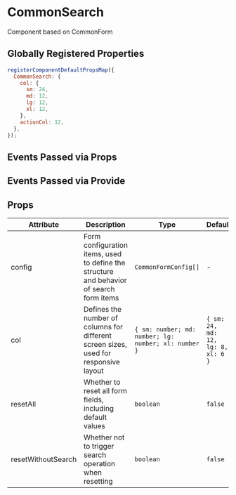 # CommonSearch

Component based on CommonForm

## Globally Registered Properties

```js
registerComponentDefaultPropsMap({
  CommonSearch: {
    col: {
      sm: 24,
      md: 12,
      lg: 12,
      xl: 12,
    },
    actionCol: 12,
  },
});
```

<demo vue="ui/CommonSearch/registerProps.vue" />

## Events Passed via Props

<demo vue="ui/CommonSearch/bindProps.vue" />

## Events Passed via Provide

<demo vue="ui/CommonSearch/provide.vue" />

## Props

| Attribute          | Description                                                                              | Type                                                 | Default                            |
| ------------------ | ---------------------------------------------------------------------------------------- | ---------------------------------------------------- | ---------------------------------- |
| config             | Form configuration items, used to define the structure and behavior of search form items | `CommonFormConfig[]`                                 | -                                  |
| col                | Defines the number of columns for different screen sizes, used for responsive layout     | `{ sm: number; md: number; lg: number; xl: number }` | `{ sm: 24, md: 12, lg: 8, xl: 6 }` |
| resetAll           | Whether to reset all form fields, including default values                               | `boolean`                                            | `false`                            |
| resetWithoutSearch | Whether not to trigger search operation when resetting                                   | `boolean`                                            | `false`                            |
